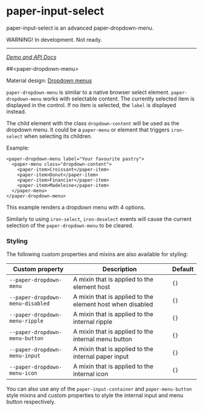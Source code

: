 paper-input-select
===================

paper-input-select is an advanced paper-dropdown-menu.

WARNING! In development. Not ready.

---

<!---

This README is automatically generated from the comments in these files:
paper-dropdown-menu.html

Edit those files, and our readme bot will duplicate them over here!
Edit this file, and the bot will squash your changes :)

-->

_[Demo and API Docs](https://elements.polymer-project.org/elements/paper-dropdown-menu)_


##&lt;paper-dropdown-menu&gt;


Material design: [Dropdown menus](https://www.google.com/design/spec/components/buttons.html#buttons-dropdown-buttons)

`paper-dropdown-menu` is similar to a native browser select element.
`paper-dropdown-menu` works with selectable content. The currently selected
item is displayed in the control. If no item is selected, the `label` is
displayed instead.

The child element with the class `dropdown-content` will be used as the dropdown
menu. It could be a `paper-menu` or element that triggers `iron-select` when
selecting its children.

Example:

    <paper-dropdown-menu label="Your favourite pastry">
      <paper-menu class="dropdown-content">
        <paper-item>Croissant</paper-item>
        <paper-item>Donut</paper-item>
        <paper-item>Financier</paper-item>
        <paper-item>Madeleine</paper-item>
      </paper-menu>
    </paper-dropdown-menu>

This example renders a dropdown menu with 4 options.

Similarly to using `iron-select`, `iron-deselect` events will cause the
current selection of the `paper-dropdown-menu` to be cleared.

### Styling

The following custom properties and mixins are also available for styling:

Custom property | Description | Default
----------------|-------------|----------
`--paper-dropdown-menu` | A mixin that is applied to the element host | `{}`
`--paper-dropdown-menu-disabled` | A mixin that is applied to the element host when disabled | `{}`
`--paper-dropdown-menu-ripple` | A mixin that is applied to the internal ripple | `{}`
`--paper-dropdown-menu-button` | A mixin that is applied to the internal menu button | `{}`
`--paper-dropdown-menu-input` | A mixin that is applied to the internal paper input | `{}`
`--paper-dropdown-menu-icon` | A mixin that is applied to the internal icon | `{}`

You can also use any of the `paper-input-container` and `paper-menu-button`
style mixins and custom properties to style the internal input and menu button
respectively.
